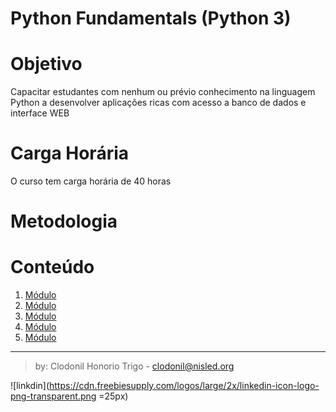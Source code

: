 Python Fundamentals (Python 3)
===============

# Objetivo
Capacitar estudantes com nenhum ou prévio conhecimento na linguagem Python a desenvolver aplicações ricas com acesso a banco de dados e interface WEB

# Carga Horária  
O curso tem carga horária de 40 horas

# Metodologia



# Conteúdo

1. [Módulo](modulo1/README.md)
2. [Módulo](modulo2/README.md)
3. [Módulo](modulo3/README.md)
4. [Módulo](modulo4/README.md)
5. [Módulo](modulo5/README.md)


*** 
> by: Clodonil Honorio Trigo - clodonil@nisled.org 

![linkdin](https://cdn.freebiesupply.com/logos/large/2x/linkedin-icon-logo-png-transparent.png =25px)
